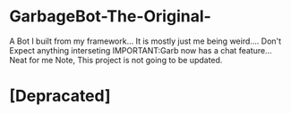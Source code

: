 # GarbageBot-The-Original-
A Bot I built from my framework... 
It is mostly just me being weird.... Don't Expect anything interseting
IMPORTANT:Garb now has a chat feature... Neat for me
Note, This project is not going to be updated.
<br>
<b><h1>[Depracated]</h1></b>
